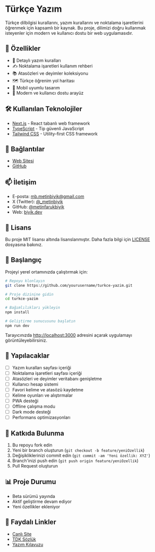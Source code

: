 # Türkçe Yazım

Türkçe dilbilgisi kurallarını, yazım kurallarını ve noktalama işaretlerini öğrenmek için kapsamlı bir kaynak. Bu proje, dilimizi doğru kullanmak isteyenler için modern ve kullanıcı dostu bir web uygulamasıdır.

## 🚀 Özellikler

- 📝 Detaylı yazım kuralları
- ✍️ Noktalama işaretleri kullanım rehberi
- 📚 Atasözleri ve deyimler koleksiyonu
- 🗺️ Türkçe öğrenim yol haritası
- 📱 Mobil uyumlu tasarım
- 🌙 Modern ve kullanıcı dostu arayüz

## 🛠️ Kullanılan Teknolojiler

- [Next.js](https://nextjs.org/) - React tabanlı web framework
- [TypeScript](https://www.typescriptlang.org/) - Tip güvenli JavaScript
- [Tailwind CSS](https://tailwindcss.com/) - Utility-first CSS framework

## 🔗 Bağlantılar

- [Web Sitesi](https://turkceyazim.com)
- [GitHub](https://github.com/metinfarukbiyik/turkceyaz-im)

## 📫 İletişim

- E-posta: mb.metinbiyik@gmail.com
- X (Twitter): [@_metinbiyik](https://twitter.com/_metinbiyik)
- GitHub: [@metinfarukbiyik](https://github.com/metinfarukbiyik)
- Web: [biyik.dev](https://biyik.dev)

## 📄 Lisans

Bu proje MIT lisansı altında lisanslanmıştır. Daha fazla bilgi için [LICENSE](LICENSE) dosyasına bakınız.

## 🚀 Başlangıç

Projeyi yerel ortamınızda çalıştırmak için:

```bash
# Repoyu klonlayın
git clone https://github.com/yourusername/turkce-yazim.git

# Proje dizinine gidin
cd turkce-yazim

# Bağımlılıkları yükleyin
npm install

# Geliştirme sunucusunu başlatın
npm run dev
```

Tarayıcınızda [http://localhost:3000](http://localhost:3000) adresini açarak uygulamayı görüntüleyebilirsiniz.

## 📝 Yapılacaklar

- [ ] Yazım kuralları sayfası içeriği
- [ ] Noktalama işaretleri sayfası içeriği
- [ ] Atasözleri ve deyimler veritabanı genişletme
- [ ] Kullanıcı hesap sistemi
- [ ] Favori kelime ve atasözü kaydetme
- [ ] Kelime oyunları ve alıştırmalar
- [ ] PWA desteği
- [ ] Offline çalışma modu
- [ ] Dark mode desteği
- [ ] Performans optimizasyonları

## 🤝 Katkıda Bulunma

1. Bu repoyu fork edin
2. Yeni bir branch oluşturun (`git checkout -b feature/yeniOzellik`)
3. Değişikliklerinizi commit edin (`git commit -am 'Yeni özellik: XYZ'`)
4. Branch'inizi push edin (`git push origin feature/yeniOzellik`)
5. Pull Request oluşturun

## 📊 Proje Durumu

- Beta sürümü yayında
- Aktif geliştirme devam ediyor
- Yeni özellikler ekleniyor

## 🔗 Faydalı Linkler

- [Canlı Site](https://turkceyaz.im)
- [TDK Sözlük](https://sozluk.gov.tr/)
- [Yazım Kılavuzu](https://www.tdk.gov.tr/tdk/kurumsal/yazim-kilavuzu/)
